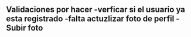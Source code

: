 Validaciones por hacer 
-verficar si el usuario ya esta registrado
-falta actuzlizar foto de perfil
-Subir foto
-
